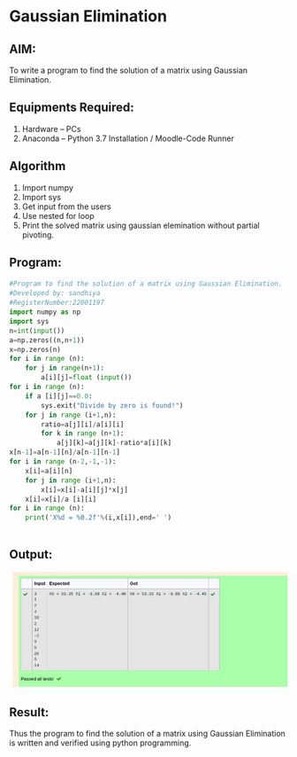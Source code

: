 # Gaussian Elimination

## AIM:
To write a program to find the solution of a matrix using Gaussian Elimination.

## Equipments Required:
1. Hardware – PCs
2. Anaconda – Python 3.7 Installation / Moodle-Code Runner

## Algorithm
1. Import numpy 
2. Import sys
3. Get input from the users
4. Use nested for loop
5. Print the solved matrix using gaussian elemination without partial pivoting.

## Program:
```python
#Program to find the solution of a matrix using Gaussian Elimination.
#Developed by: sandhiya
#RegisterNumber:22001197
import numpy as np
import sys
n=int(input())
a=np.zeros((n,n+1))
x=np.zeros(n)
for i in range (n):
    for j in range(n+1):
        a[i][j]=float (input())
for i in range (n):
    if a [i][j]==0.0:
        sys.exit("Divide by zero is found!")
    for j in range (i+1,n):
        ratio=a[j][i]/a[i][i]
        for k in range (n+1):
            a[j][k]=a[j][k]-ratio*a[i][k]
x[n-1]=a[n-1][n]/a[n-1][n-1]
for i in range (n-2,-1,-1):
    x[i]=a[i][n]
    for j in range (i+1,n):
        x[i]=x[i]-a[i][j]*x[j]
    x[i]=x[i]/a [i][i]
for i in range (n):
    print('X%d = %0.2f'%(i,x[i]),end=' ')
        
```
## Output:
![output](/gaussian.png)


## Result:
Thus the program to find the solution of a matrix using Gaussian Elimination is written and verified using python programming.

